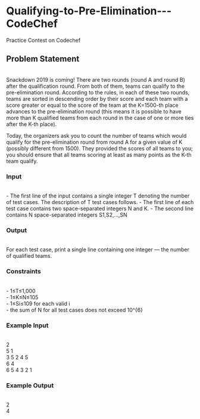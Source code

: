# Qualifying-to-Pre-Elimination---CodeChef
Practice Contest on Codechef

<h2>Problem Statement</h2><br>
Snackdown 2019 is coming! There are two rounds (round A and round B) after the qualification round. From both of them, teams can qualify to the pre-elimination round. According to the rules, in each of these two rounds, teams are sorted in descending order by their score and each team with a score greater or equal to the score of the team at the K=1500-th place advances to the pre-elimination round (this means it is possible to have more than K qualified teams from each round in the case of one or more ties after the K-th place).

Today, the organizers ask you to count the number of teams which would qualify for the pre-elimination round from round A for a given value of K (possibly different from 1500). They provided the scores of all teams to you; you should ensure that all teams scoring at least as many points as the K-th team qualify.

<h3>Input</h3><br>
- The first line of the input contains a single integer T denoting the number of test cases. The description of T test cases follows.
- The first line of each test case contains two space-separated integers N and K.
- The second line contains N space-separated integers S1,S2,…,SN

<h3>Output</h3><br>
For each test case, print a single line containing one integer — the number of qualified teams.

<h3>Constraints</h3><br>
- 1≤T≤1,000<br>
- 1≤K≤N≤105<br>
- 1≤Si≤109 for each valid i<br>
- the sum of N for all test cases does not exceed 10^{6} <br>

<h3>Example Input</h3><br>
2<br>
5 1<br>
3 5 2 4 5<br>
6 4<br>
6 5 4 3 2 1<br>


<h3>Example Output</h3><br>
2<br>
4
